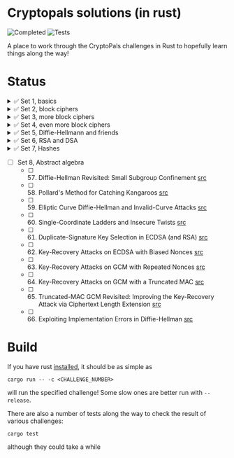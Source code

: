 # Cryptopals solutions (in rust)

![Completed](https://img.shields.io/github/v/tag/tveness/cryptopals?label=completed%20to%20challenge&style=for-the-badge)
![Tests](https://img.shields.io/github/actions/workflow/status/tveness/cryptopals/rust.yml?label=Tests&style=for-the-badge)

A place to work through the CryptoPals challenges in Rust to hopefully learn things along the way!

# Status

<details>
<summary>✅ Set 1, basics</summary>

- ✅ 1. Convert hex to base64 [src](src/set1/challenge01.rs)
- ✅ 2. Fixed XOR [src](src/set1/challenge02.rs)
- ✅ 3. Single-byte XOR cipher [src](src/set1/challenge03.rs)
- ✅ 4. Detect single-character XOR [src](src/set1/challenge04.rs)
- ✅ 5. Implement repeating-key XOR [src](src/set1/challenge05.rs)
- ✅ 6. Break repeating-key XOR [src](src/set1/challenge06.rs)
- ✅ 7. AES in ECB mode [src](src/set1/challenge07.rs)
- ✅ 8. Detect AES in ECB mode [src](src/set1/challenge08.rs)

</details>
<details>
<summary>✅ Set 2, block ciphers</summary>

- ✅ 9. Implement PKCS#7 padding [src](src/set2/challenge09.rs)
- ✅ 10. Implement CBC mode [src](src/set2/challenge10.rs)
- ✅ 11. An ECB/CBC detection oracle [src](src/set2/challenge11.rs)
- ✅ 12. Byte-at-a-time ECB decryption (Simple) [src](src/set2/challenge12.rs)
- ✅ 13. ECB cut-and-paste [src](src/set2/challenge13.rs)
- ✅ 14. Byte-at-a-time ECB decryption (Harder) [src](src/set2/challenge14.rs)
- ✅ 15. PKCS#7 padding validation [src](src/set2/challenge15.rs)
- ✅ 16. CBC bitflipping attacks [src](src/set2/challenge16.rs)
</details>
<details>
<summary>✅ Set 3, more block ciphers</summary>

- ✅ 17. The CBC padding oracle [src](src/set3/challenge17.rs)
- ✅ 18. Implement CTR, the stream cipher mode [src](src/set3/challenge18.rs)
- ✅ 19. Break fixed-nonce CTR mode using substitutions [src](src/set3/challenge19.rs)
- ✅ 20. Break fixed-nonce CTR statistically [src](src/set3/challenge20.rs)
- ✅ 21. Implement the MT19937 Mersenne Twister RNG [src](src/set3/challenge21.rs)
- ✅ 22. Crack an MT19937 seed [src](src/set3/challenge22.rs)
- ✅ 23. Clone an MT19937 RNG from its output [src](src/set3/challenge23.rs)
- ✅ 24. Create the MT19937 stream cipher and break it [src](src/set3/challenge24.rs)
</details>
<details>
<summary>✅ Set 4, even more block ciphers</summary>

- ✅ 25. Break "random access read/write" AES CTR [src](src/set4/challenge25.rs)
- ✅ 26. CTR bitflipping [src](src/set4/challenge26.rs)
- ✅ 27. Recover the key from CBC with IV=Key [src](src/set4/challenge27.rs)
- ✅ 28. Implement a SHA-1 keyed MAC [src](src/set4/challenge28.rs)
- ✅ 29. Break a SHA-1 keyed MAC using length extension [src](src/set4/challenge29.rs)
- ✅ 30. Break an MD4 keyed MAC using length extension [src](src/set4/challenge30.rs)
- ✅ 31. Implement and break HMAC-SHA1 with an artificial timing leak [src](src/set4/challenge31.rs)
- ✅ 32. Break HMAC-SHA1 with a slightly less artificial timing leak [src](src/set4/challenge32.rs)
</details>
<details>
<summary>✅ Set 5, Diffie-Hellmann and friends</summary>

- ✅ 33. Implement Diffie-Hellman [src](src/set5/challenge33.rs)
- ✅ 34. Implement a MITM key-fixing attack on Diffie-Hellman with parameter
  injection [src](src/set5/challenge34.rs)
- ✅ 35. Implement DH with negotiated groups, and break with malicious "g"
  parameters [src](src/set5/challenge35.rs)
- ✅ 36. Implement Secure Remote Password (SRP) [src](src/set5/challenge36.rs)
- ✅ 37. Break SRP with a zero key [src](src/set5/challenge37.rs)
- ✅ 38. Offline dictionary attack on simplified SRP [src](src/set5/challenge38.rs)
- ✅ 39. Implement RSA [src](src/set5/challenge39.rs)
- ✅ 40. Implement an E=3 RSA Broadcast attack [src](src/set5/challenge40.rs)
</details>
<details>
<summary>✅ Set 6, RSA and DSA </summary>

- ✅ 41. Implement unpadded message recovery oracle [src](src/set6/challenge41.rs)
- ✅ 42. Bleichenbacher's e=3 RSA Attack [src](src/set6/challenge42.rs)
- ✅ 43. DSA key recovery from nonce [src](src/set6/challenge43.rs)
- ✅ 44. DSA nonce recovery from repeated nonce [src](src/set6/challenge44.rs)
- ✅ 45. DSA parameter tampering [src](src/set6/challenge45.rs)
- ✅ 46. RSA parity oracle [src](src/set6/challenge46.rs)
- ✅ 47. Bleichenbacher's PKCS 1.5 Padding Oracle (Simple Case) [src](src/set6/challenge47.rs)
- ✅ 48. Bleichenbacher's PKCS 1.5 Padding Oracle (Complete Case) [src](src/set6/challenge48.rs)
</details>

<details>
<summary>✅ Set 7, Hashes</summary>

- ✅ 49. CBC-MAC Message Forgery [src](src/set7/challenge49.rs)
- ✅ 50. Hashing with CBC-MAC [src](src/set7/challenge50.rs)
- ✅ 51. Compression Ratio Side-Channel Attacks [src](src/set7/challenge51.rs)
- ✅ 52. Iterated Hash Function Multicollisions [src](src/set7/challenge52.rs)
- ✅ 53. Kelsey and Schneier's Expandable Messages [src](src/set7/challenge53.rs)
- ✅ 54. Kelsey and Kohno's Nostradamus Attack [src](src/set7/challenge54.rs)
- ✅ 55. MD4 Collisions [src](src/set7/challenge55.rs)
- ✅ 56. RC4 Single-Byte Biases [src](src/set7/challenge56.rs)
</details>

- [ ] Set 8, Abstract algebra
  - [ ] 57. Diffie-Hellman Revisited: Small Subgroup Confinement [src](src/set8/challenge57.rs)
  - [ ] 58. Pollard's Method for Catching Kangaroos [src](src/set8/challenge58.rs)
  - [ ] 59. Elliptic Curve Diffie-Hellman and Invalid-Curve Attacks [src](src/set8/challenge59.rs)
  - [ ] 60. Single-Coordinate Ladders and Insecure Twists [src](src/set8/challenge60.rs)
  - [ ] 61. Duplicate-Signature Key Selection in ECDSA (and RSA) [src](src/set8/challenge61.rs)
  - [ ] 62. Key-Recovery Attacks on ECDSA with Biased Nonces [src](src/set8/challenge62.rs)
  - [ ] 63. Key-Recovery Attacks on GCM with Repeated Nonces [src](src/set8/challenge63.rs)
  - [ ] 64. Key-Recovery Attacks on GCM with a Truncated MAC [src](src/set8/challenge64.rs)
  - [ ] 65. Truncated-MAC GCM Revisited: Improving the Key-Recovery Attack via Ciphertext Length Extension [src](src/set8/challenge65.rs)
  - [ ] 66. Exploiting Implementation Errors in Diffie-Hellman [src](src/set8/challenge66.rs)

# Build

If you have rust [installed](https://rustup.rs/), it should be as simple as

```
cargo run -- -c <CHALLENGE_NUMBER>
```

will run the specified challenge! Some slow ones are better run with `--release`.

There are also a number of tests along the way to check the result of
various challenges:

```
cargo test
```

although they could take a while
